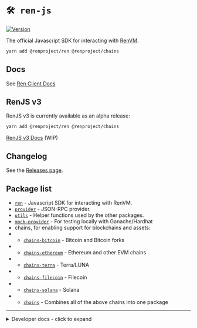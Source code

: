 # `🛠️ ren-js`

[![Version](https://img.shields.io/npm/v/@renproject/ren)](https://www.npmjs.com/package/@renproject/ren)

The official Javascript SDK for interacting with [RenVM](https://renproject.io).

```sh
yarn add @renproject/ren @renproject/chains
```

## Docs

See [Ren Client Docs](https://renproject.github.io/ren-client-docs/ren-js/)

## RenJS v3

RenJS v3 is currently available as an alpha release:

```sh
yarn add @renproject/ren @renproject/chains
```

[RenJS v3 Docs](https://renproject.github.io/ren-client-docs/ren-js/ren-js-v3) (WIP)

## Changelog

See the [Releases page](https://github.com/renproject/ren-js/releases).

## Package list

-   [`ren`](./packages/ren) - Javascript SDK for interacting with RenVM.
-   [`provider`](./packages/provider) - JSON-RPC provider.
-   [`utils`](./packages/utils) - Helper functions used by the other packages.
-   [`mock-provider`](./packages/mock-provider) - For testing locally with Ganache/Hardhat
-   chains, for enabling support for blockchains and assets:
-   -   [`chains-bitcoin`](./packages/chains/chains-bitcoin) - Bitcoin and Bitcoin forks
-   -   [`chains-ethereum`](./packages/chains/chains-ethereum) - Ethereum and other EVM chains
-   -   [`chains-terra`](./packages/chains/chains-terra) - Terra/LUNA
-   -   [`chains-filecoin`](./packages/chains/chains-filecoin) - Filecoin
-   -   [`chains-solana`](./packages/chains/chains-solana) - Solana
-   -   [`chains`](./packages/chains/chains) - Combines all of the above chains into one package

<hr />

<details>
<summary>Developer docs - click to expand</summary>

<br />

## Developing locally

```sh
# Clone repository
git clone git@github.com:renproject/ren-js.git && cd ren-js

# Install dependencies
yarn

# Build every package
yarn run build
```

## Linking

If you want to use your local version of RenJS in another repository, run

```sh
# In the ren-js repository
yarn run link:all
```

You can now link it to any other local repository by running:

```sh
# In other local repositories
yarn link @renproject/ren @renproject/chains @renproject/utils @renproject/provider
```

## Running tests

You'll need to:

1. Generate a mnemonic and send ETH (goerli for testnet) (path: `m/44'/60'/0'/0/`).
    - `let w = require("ethers").Wallet.createRandom(); console.debug(w.address, w.mnemonic.phrase);`
2. Generate a private key and send testnet crypto funds.
    - `require("send-crypto").newPrivateKey();`
3. Optionally generate an [Infura](https://infura.io) API key.

Create a `.env` file which contains the following exported variables:

```sh
export MNEMONIC="your mnemonic here"
export TESTNET_PRIVATE_KEY="your bitcoin private key"

# Optional
export INFURA_KEY="your infura key"
```

To run the tests:

```sh
yarn run test
```

</details>
